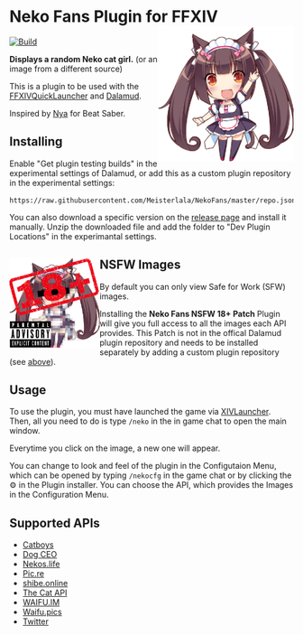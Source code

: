 # Neko Fans Plugin for FFXIV <img src="icon.png" align="right" width="240">

[![Build](https://github.com/Meisterlala/NekoFans/actions/workflows/build.yml/badge.svg)](https://github.com/Meisterlala/NekoFans/actions/workflows/build.yml)

**Displays a random Neko cat girl.**
(or an image from a different source)

This is a plugin to be used with the [FFXIVQuickLauncher](https://github.com/goatcorp/FFXIVQuickLauncher) and [Dalamud](https://github.com/goatcorp/Dalamud).

Inspired by [Nya](https://github.com/Sirspam/Nya) for Beat Saber.

## Installing

Enable "Get plugin testing builds" in the experimental settings of Dalamud, or
add this as a custom plugin repository in the experimental settings:

```url
https://raw.githubusercontent.com/Meisterlala/NekoFans/master/repo.json
```

You can also download a specific version on the [release page](https://github.com/Meisterlala/NekoFans/releases) and install it manually. Unzip the downloaded file and add the folder to "Dev Plugin Locations" in the experimantal settings.

## NSFW Images <img src="icon18.png" align="left" height="160">

By default you can only view Safe for Work (SFW) images.

Installing the **Neko Fans NSFW 18+ Patch** Plugin will give you full access to all the images each API provides. This Patch is not in the offical Dalamud plugin repository and needs to be installed separately by adding a custom plugin repository (see [above](#installing)).

## Usage

To use the plugin, you must have launched the game via [XIVLauncher](https://github.com/goatcorp/FFXIVQuickLauncher).
Then, all you need to do is type `/neko` in the in game chat to open the main window.

Everytime you click on the image, a new one will appear.

You can change to look and feel of the plugin in the Configutaion Menu, which can be opened by typing `/nekocfg` in the game chat or by clicking the ⚙ in the Plugin installer. You can choose the API, which provides the Images in the Configuration Menu.

## Supported APIs

- [Catboys](https://catboys.com/)
- [Dog CEO](https://dog.ceo/dog-api/)
- [Nekos.life](https://nekos.life/)
- [Pic.re](https://pic.re/)
- [shibe.online](https://shibe.online/)
- [The Cat API](https://thecatapi.com/)
- [WAIFU.IM](https://waifu.im/)
- [Waifu.pics](https://waifu.im/)
- [Twitter](https://twitter.com/)

